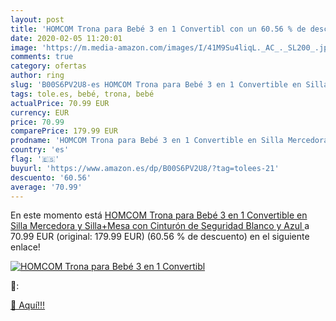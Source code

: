 ```yaml
---
layout: post
title: 'HOMCOM Trona para Bebé 3 en 1 Convertibl con un 60.56 % de descuento'
date: 2020-02-05 11:20:01
image: 'https://m.media-amazon.com/images/I/41M9Su4liqL._AC_._SL200_.jpg'
comments: true
category: ofertas
author: ring
slug: 'B00S6PV2U8-es HOMCOM Trona para Bebé 3 en 1 Convertible en Silla...'
tags: tole.es, bebé, trona, bebé
actualPrice: 70.99 EUR
currency: EUR
price: 70.99
comparePrice: 179.99 EUR
prodname: 'HOMCOM Trona para Bebé 3 en 1 Convertible en Silla Mercedora y Silla+Mesa con Cinturón de Seguridad  Blanco y Azul '
country: 'es'
flag: '🇪🇸'
buyurl: 'https://www.amazon.es/dp/B00S6PV2U8/?tag=tolees-21'
descuento: '60.56'
average: '70.99'
---
```


En este momento está [HOMCOM Trona para Bebé 3 en 1 Convertible en Silla Mercedora y Silla+Mesa con Cinturón de Seguridad  Blanco y Azul ](https://www.amazon.es/dp/B00S6PV2U8/?tag=tolees-21) a 70.99 EUR (original: 179.99 EUR) (60.56 %  de descuento) en el siguiente enlace!

[![HOMCOM Trona para Bebé 3 en 1 Convertibl](https://m.media-amazon.com/images/I/41M9Su4liqL._AC_._SL200_.jpg)](https://www.amazon.es/dp/B00S6PV2U8/?tag=tolees-21)

🔎:


[🛒 Aquí!!!](https://www.amazon.es/dp/B00S6PV2U8/?tag=tolees-21)

